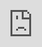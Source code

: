 ```yaml
---
title: Aista Magic Cloud, Open Source, Low-Code, and Hyperlambda
description: Aista Magic Cloud is an Open Source Low-Code web application generator allowing you to create your web apps by clicking a button.
og_image: https://raw.githubusercontent.com/polterguy/polterguy.github.io/master/images/hyper-ide-actions.jpg
---
```


<div class="video">
<iframe width="560" height="315" style="position:absolute; top:0; left:0; width:100%; height:100%;" src="https://www.youtube.com/embed/yh0H7Rsrrq4" frameborder="0" allow="accelerometer; autoplay; encrypted-media; gyroscope; picture-in-picture" allowfullscreen></iframe>
</div>

Aista Magic Cloud is an Open Source Low-Code web application generator allowing you to create your web apps
by clicking a button. It works by automatically wrapping your existing database into HTTP Web API CRUD endpoints,
for then to generate an Angular frontend for you based upon your Web API.

Magic Cloud is [100% open source](https://github.com/polterguy/magic), and you can freely use it in your proprietary (closed source) projects. Magic
supports MySQL, Microsoft SQL Server, and PostgreSQL, in addition to NoSQL. Magic contains its own DSL called
Hyperlambda, similar to YAML in structure, allowing you to _"declare"_ your logic using syntax resembling that
of YAML. This makes it a perfect _"first programming"_ language, due to that it's an extremely high level
abstraction, eliminating most of the problems from traditional programming languages. Below is a screenshot of
[Hyper IDE](/documentation/magic/components/hyper-ide/), a fully fledged web based IDE, allowing you to create
your web apps by simply clicking a button.

![Magic's Hyper IDE](https://raw.githubusercontent.com/polterguy/polterguy.github.io/master/images/folder-structure.jpg)

In addition to Hyper IDE, Magic contains a web based SQL _"workbench"_ allowing you to execute SQL towards
your database of choice, integrated audit logging, the Bazar which is an integrated _"AppStore"_ for your
server allowing you to install micro services on the fly, a web based terminal, and literally everything
you need from a modern software development platform. This comes in _addition_ to the fact that Magic
_automatically creates 83% of your backend code in seconds_, without you even having to lift a finger.
On top of this, Magic also automatically creates _"assumptions"_ for you, that are high level integration tests.
Think _"automatically generated unit tests"_ to understand the idea here. Below is a screenshot of the assumptions
component in Magic.

![Assumptions](https://raw.githubusercontent.com/polterguy/polterguy.github.io/master/images/assumptions.jpg)

In addition to the above, Magic Cloud also contains its own integrated _"Swagger"_ component, allowing you
to instantly invoke your HTTP endpoints, immediately after having created your code. Below is a screenshot.

![Endpoints](https://raw.githubusercontent.com/polterguy/polterguy.github.io/master/images/endpoints.jpg)

All in all, Aista Magic Cloud is your one stop shop for _everything_ related to web application development,
allowing you to generate 80% of your web application's code 100% automatically, by simply clicking a button.
And more importantly, Magic is Open Source, Free Software, and free of charge to use in your own projects.
Magic Cloud is the copyright of Aista Ltd, a Cypriot based company that actively maintains and supports
Magic Cloud. You can contact Aista [here](mailto:info@aista.com).

* [Getting Started](/tutorials/getting-started/)
* [Tutorials](/tutorials/)
* [Docs](/documentation/)
